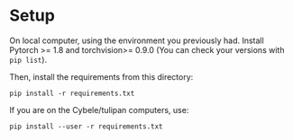 # Setup
On local computer, using the environment you previously had.
Install Pytorch >= 1.8 and torchvision>= 0.9.0 (You can check your versions with `pip list`).

Then, install the requirements from this directory:
```
pip install -r requirements.txt
```
If you are on the Cybele/tulipan computers, use:
```
pip install --user -r requirements.txt
```

